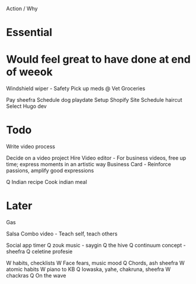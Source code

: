 
Action / Why


# Essential


# Would feel great to have done at end of weeok
Windshield wiper - Safety
Pick up meds @ Vet
Groceries

Pay sheefra
Schedule dog playdate
Setup Shopify Site
Schedule haircut
Select Hugo dev

# Todo
Write video process




Decide on a video project
Hire Video editor - For business videos, free up time; express moments in an artistic way
Business Card - Reinforce passions, amplify good expressions

Q Indian recipe
Cook indian meal


# Later


Gas 

Salsa Combo video - Teach self, teach others

Social app timer
Q zouk music - saygin
Q the hive
Q continuum concept - sheefra
Q celetine profesie

W habits, checklists
W Face fears, music mood
Q Chords, ash sheefra
W atomic habits
W piano to KB
Q Iowaska, yahe, chakruna, sheefra
W chackras
Q On the wave
